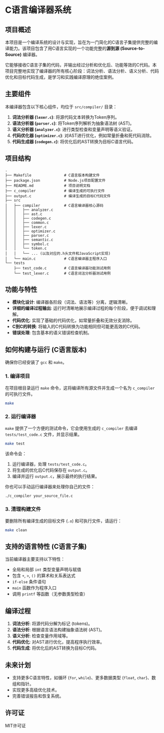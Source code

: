 # C语言编译器系统

## 项目概述

本项目是一个编译系统的设计与实现，旨在为一门简化的C语言子集提供完整的编译能力。该项目包含了用C语言实现的一个功能完整的**源到源 (Source-to-Source)** 编译器。

它能够接收C语言子集的代码，并输出经过分析和优化后、功能等效的C代码。本项目完整地实现了编译器的所有核心阶段：词法分析、语法分析、语义分析、代码优化和目标代码生成，是学习和实践编译原理的绝佳案例。

## 主要组件

本编译器包含以下核心组件，均位于 `src/compiler/` 目录：

1.  **词法分析器 (`lexer.c`)**: 将源代码文本转换为Token序列。
2.  **语法分析器 (`parser.c`)**: 将Token序列解析为抽象语法树 (AST)。
3.  **语义分析器 (`analyzer.c`)**: 进行类型检查和变量声明等语义验证。
4.  **代码优化器 (`optimizer.c`)**: 对AST进行优化，例如常量折叠和死代码消除。
5.  **代码生成器 (`codegen.c`)**: 将优化后的AST转换为目标C语言代码。

## 项目结构

```
.
├── Makefile               # C语言版本构建文件
├── package.json           # Node.js项目配置文件
├── README.md              # 项目说明文档
├── c_compiler             # 编译生成的可执行文件
├── output.c               # 编译生成的目标C代码文件
├── src
│   ├── compiler           # C语言编译器核心源码
│   │   ├── analyzer.c
│   │   ├── ast.c
│   │   ├── codegen.c
│   │   ├── common.c
│   │   ├── lexer.c
│   │   ├── optimizer.c
│   │   ├── parser.c
│   │   ├── semantic.c
│   │   ├── symbol.c
│   │   └── token.c
│   │   └── ... (以及对应的.h头文件和JavaScript实现)
│   └── main.c             # C语言编译器主程序入口
└── tests
    ├── test_code.c        # C语言编译器功能测试用例
    └── test_lexer.c       # C语言词法分析器测试用例
```

## 功能与特性

- **模块化设计**: 编译器各阶段（词法、语法等）分离，逻辑清晰。
- **详细的编译过程输出**: 运行时清晰地展示编译过程的每个阶段，便于调试和理解。
- **代码优化**: 实现了基础的代码优化，如常量折叠和无效分支消除。
- **C到C的转换**: 将输入的C代码转换为功能相同但可能更高效的C代码。
- **错误处理**: 包含基本的语义错误检查机制。

## 如何构建与运行 (C语言版本)

确保你已经安装了 `gcc` 和 `make`。

### 1. 编译项目

在项目根目录运行 `make` 命令，这将编译所有源文件并生成一个名为 `c_compiler` 的可执行文件。

```bash
make
```

### 2. 运行编译器

`make` 提供了一个方便的测试命令，它会使用生成的 `c_compiler` 去编译 `tests/test_code.c` 文件，并显示结果。

```bash
make test
```

该命令会：
1.  运行编译器，处理 `tests/test_code.c`。
2.  将生成的优化后C代码保存在 `output.c`。
3.  编译并运行 `output.c`，展示最终的执行结果。

你也可以手动运行编译器来处理你自己的文件：

```bash
./c_compiler your_source_file.c
```

### 3. 清理构建文件

要删除所有编译生成的目标文件 (`.o`) 和可执行文件，请运行：

```bash
make clean
```

## 支持的语言特性 (C语言子集)

当前编译器主要支持以下特性：
- 全局和局部 `int` 类型变量声明与赋值
- 包含 `+`, `>`, `()` 的算术和关系表达式
- `if-else` 条件语句
- `main` 函数作为程序入口
- 调用 `printf` 等函数（无参数类型检查）

## 编译过程

1.  **词法分析**: 将源代码分解为标记 (tokens)。
2.  **语法分析**: 根据语言语法构建抽象语法树 (AST)。
3.  **语义分析**: 检查变量作用域等。
4.  **代码优化**: 对AST进行优化，提高程序执行效率。
5.  **代码生成**: 将优化后的AST转换为目标C代码。

## 未来计划

- 支持更多C语言特性，如循环 (`for`, `while`)、更多数据类型 (`float`, `char`)、数组和指针。
- 实现更多高级优化技术。
- 完善错误报告和恢复系统。

## 许可证

MIT许可证